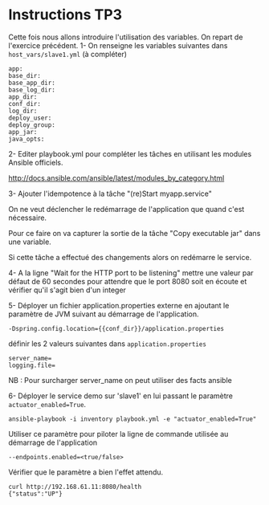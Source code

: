 Instructions TP3
===

Cette fois nous allons introduire l'utilisation des variables.
On repart de l'exercice précédent.
1- On renseigne les variables suivantes dans `host_vars/slave1.yml` (à compléter)

    app:
    base_dir:
    base_app_dir:
    base_log_dir:
    app_dir:
    conf_dir:
    log_dir:
    deploy_user:
    deploy_group:
    app_jar:
    java_opts:

2- Editer playbook.yml pour compléter les tâches en utilisant les modules Ansible officiels.

http://docs.ansible.com/ansible/latest/modules_by_category.html

3- Ajouter l'idempotence à la tâche "(re)Start myapp.service"

On ne veut déclencher le redémarrage de l'application que quand c'est nécessaire.

Pour ce faire on va capturer la sortie de la tâche "Copy executable jar" dans une variable.

Si cette tâche a effectué des changements alors on redémarre le service.

4- A la ligne "Wait for the HTTP port to be listening" mettre une valeur par défaut de 60 secondes pour attendre que le port 8080 soit en écoute et vérifier qu'il s'agit bien d'un integer

5- Déployer un fichier application.properties externe en ajoutant le paramètre de JVM suivant au démarrage de l'application.

    -Dspring.config.location={{conf_dir}}/application.properties

définir les 2 valeurs suivantes dans `application.properties`

    server_name=
    logging.file=

NB : Pour surcharger server_name on peut utiliser des facts ansible

6- Déployer le service demo sur 'slave1' en lui passant le paramètre `actuator_enabled=True`.

    ansible-playbook -i inventory playbook.yml -e "actuator_enabled=True"

Utiliser ce paramètre pour piloter la ligne de commande utilisée au démarrage de l'application

    --endpoints.enabled=<true/false>

Vérifier que le paramètre a bien l'effet attendu.

    curl http://192.168.61.11:8080/health
    {"status":"UP"}
